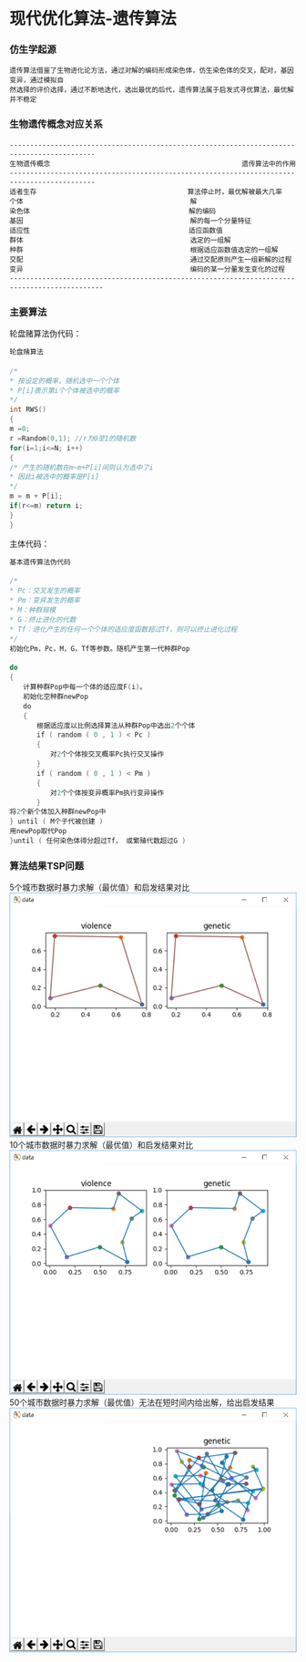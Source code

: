 现代优化算法-遗传算法
====
### 仿生学起源
    遗传算法借鉴了生物进化论方法，通过对解的编码形成染色体，仿生染色体的交叉，配对，基因变异，通过模拟自
    然选择的评价选择，通过不断地迭代，选出最优的后代，遗传算法属于启发式寻优算法，最优解并不稳定
### 生物遗传概念对应关系
    -------------------------------------------------------------------------------------------
    生物遗传概念                                               遗传算法中的作用
    -------------------------------------------------------------------------------------------
    适者生存                                     算法停止时，最优解被最大几率
    个体                                         解
    染色体                                       解的编码
    基因                                         解的每一个分量特征
    适应性                                       适应函数值
    群体                                         选定的一组解
    种群                                         根据适应函数值选定的一组解
    交配                                         通过交配原则产生一组新解的过程
    变异                                         编码的某一分量发生变化的过程
    ---------------------------------------------------------------------------------------------
### 主要算法
轮盘赌算法伪代码：
```c
轮盘赌算法

/*
* 按设定的概率，随机选中一个个体
* P[i]表示第i个个体被选中的概率
*/
int RWS()
{
m =0;
r =Random(0,1); //r为0至1的随机数
for(i=1;i<=N; i++)
{
/* 产生的随机数在m~m+P[i]间则认为选中了i
* 因此i被选中的概率是P[i]
*/
m = m + P[i];
if(r<=m) return i;
}
}
```
主体代码：
```c
基本遗传算法伪代码

/*
* Pc：交叉发生的概率
* Pm：变异发生的概率
* M：种群规模
* G：终止进化的代数
* Tf：进化产生的任何一个个体的适应度函数超过Tf，则可以终止进化过程
*/
初始化Pm，Pc，M，G，Tf等参数。随机产生第一代种群Pop

do
{ 
　　计算种群Pop中每一个体的适应度F(i)。
　　初始化空种群newPop
　　do
　　{
　　　　根据适应度以比例选择算法从种群Pop中选出2个个体
　　　　if ( random ( 0 , 1 ) < Pc )
　　　　{
　　　　　　对2个个体按交叉概率Pc执行交叉操作
　　　　}
　　　　if ( random ( 0 , 1 ) < Pm )
　　　　{
　　　　　　对2个个体按变异概率Pm执行变异操作
　　　　}
将2个新个体加入种群newPop中
} until ( M个子代被创建 )
用newPop取代Pop
}until ( 任何染色体得分超过Tf， 或繁殖代数超过G )
```
### 算法结果TSP问题
5个城市数据时暴力求解（最优值）和启发结果对比
![](https://github.com/FuGuishan/modern-optimize-methods/blob/master/genetic_algorithm/raw/5points.png)
10个城市数据时暴力求解（最优值）和启发结果对比
![](https://github.com/FuGuishan/modern-optimize-methods/blob/master/genetic_algorithm/raw/10points.png)
50个城市数据时暴力求解（最优值）无法在短时间内给出解，给出启发结果
![](https://github.com/FuGuishan/modern-optimize-methods/blob/master/genetic_algorithm/raw/50points.png)
